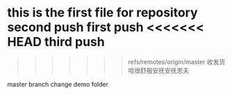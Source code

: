 this is the first file for repository
second push
first push
<<<<<<< HEAD
third push
=======

>>>>>>> refs/remotes/origin/master
收发货哈很舒服安抚安抚思夫



master branch change demo folder
